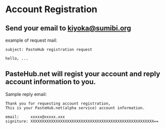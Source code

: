 Account Registration
=======================

## Send your email to kiyoka@sumibi.org

  example of request mail:

    subject: PasteHub registration request

    hello, ...


## PasteHub.net will regist your account and reply account information to you.

   Sample reply email:

    Thank you for requesting account registration,
    This is your PasteHub.net(alpha service) account information.

    email:     xxxxx@xxxxx.xxx
    signiture: XXXXXXXXXXXXXXXXXXXXXXXXXXXXXXXXXXXXXXXXXXXXXXXXXXXXXX==


